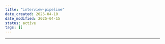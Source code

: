 ```yaml
---
title: "interview-pipeline"
date_created: 2025-04-10
date_modified: 2025-04-15
status: active
tags: []
---
```


---


